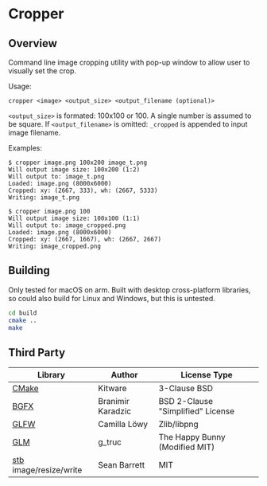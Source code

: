 # Cropper

## Overview

Command line image cropping utility with pop-up window to allow user to visually set the crop.

Usage:

```
cropper <image> <output_size> <output_filename (optional)>
```

`<output_size>` is formated: 100x100 or 100. A single number is assumed to be square.
If `<output_filename>` is omitted: `_cropped` is appended to input image filename.

Examples:

```
$ cropper image.png 100x200 image_t.png
Will output image size: 100x200 (1:2)
Will output to: image_t.png
Loaded: image.png (8000x6000)
Cropped: xy: (2667, 333), wh: (2667, 5333)
Writing: image_t.png
```

```
$ cropper image.png 100
Will output image size: 100x100 (1:1)
Will output to: image_cropped.png
Loaded: image.png (8000x6000)
Cropped: xy: (2667, 1667), wh: (2667, 2667)
Writing: image_cropped.png
```

## Building

Only tested for macOS on arm. Built with desktop cross-platform libraries, so could also build for Linux and Windows, but this is untested.

```bash
cd build
cmake ..
make
```

## Third Party

|Library|Author|License Type|
|---|---|---|
|[CMake]|Kitware|3-Clause BSD|
|[BGFX]|Branimir Karadzic|BSD 2-Clause "Simplified" License|
|[GLFW]|Camilla Löwy|Zlib/libpng|
|[GLM]|g_truc|The Happy Bunny (Modified MIT)|
|[stb] image/resize/write|Sean Barrett|MIT|

[CMake]: <https://cmake.org/>
[GLFW]: <https://www.glfw.org/>
[stb]: <https://github.com/nothings/stb>
[GLM]: <https://github.com/g-truc/glm>
[BGFX]: <https://github.com/bkaradzic/bgfx>
